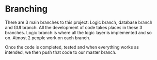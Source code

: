 # Branching
There are 3 main branches to this project: Logic branch, database branch and GUI branch. All the development of code takes places in these
3 branches. Logic branch is where all the logic layer is implemented and so on. Atmost 2 people work on each branch.

Once the code is completed, tested and when everything works as intended, we then push that code to our master branch.